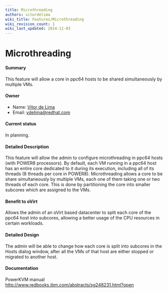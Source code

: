 ```yaml
---
title: Microthreading
authors: vitordelima
wiki_title: Features/Microthreading
wiki_revision_count: 1
wiki_last_updated: 2014-11-03
---
```


# Microthreading

#### Summary

This feature will allow a core in ppc64 hosts to be shared simultaneously by multiple VMs.

#### Owner

*   Name: [ Vitor de Lima](User:Vitordelima)
*   Email: vdelima@redhat.com

#### Current status

In planning.

#### Detailed Description

This feature will allow the admin to configure microthreading in ppc64 hosts (with POWER8 processors). By default, each VM running in a ppc64 host has an entire core dedicated to it during its execution, including all of its threads (8 threads per core in POWER8). Microthreading allows a core to be share simultaneously by multiple VMs, each one of them taking one or two threads of each core. This is done by partitioning the core into smaller subcores which are assigned to the VMs.

#### Benefit to oVirt

Allows the admin of an oVirt based datacenter to split each core of the ppc64 host into subcores, allowing a better usage of the CPU resources in certain workloads.

#### Detailed Design

The admin will be able to change how each core is split into subcores in the Hosts dialog window, after all the VMs of that host are either stopped or migrated to another host.

#### Documentation

PowerKVM manual <http://www.redbooks.ibm.com/abstracts/sg248231.html?open>
